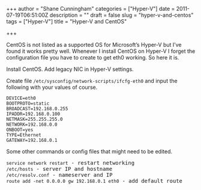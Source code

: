 +++
author = "Shane Cunningham"
categories = ["Hyper-V"]
date = 2011-07-19T06:51:00Z
description = ""
draft = false
slug = "hyper-v-and-centos"
tags = ["Hyper-V"]
title = "Hyper-V and CentOS"

+++


CentOS is not listed as a supported OS for Microsoft’s Hyper-V but I’ve found it works pretty well. Whenever I install CentOS on Hyper-V I forget the configuration file you have to create to get eth0 working. So here it is.

Install CentOS. Add legacy NIC in Hyper-V settings.

Create file <code>/etc/sysconfig/network-scripts/ifcfg-eth0</code> and input the following with your values of course.

<pre><code>DEVICE=eth0
BOOTPROTO=static
BROADCAST=192.168.0.255
IPADDR=192.168.0.100
NETMASK=255.255.255.0
NETWORK=192.168.0.0
ONBOOT=yes
TYPE=Ethernet
GATEWAY=192.168.0.1</code></pre>

Some other commands or config files that might need to be edited.

<pre><code>service network restart</code> - restart networking
<code>/etc/hosts</code> - server IP and hostname
<code>/etc/resolv.conf</code> - nameserver and IP
<code>route add -net 0.0.0.0 gw 192.168.0.1 eth0</code> - add default route</pre>

